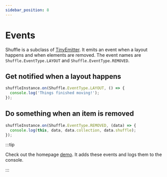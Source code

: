 ```yaml
---
sidebar_position: 8
---
```


# Events

Shuffle is a subclass of [TinyEmitter](https://www.npmjs.com/package/tiny-emitter). It emits an event when a layout happens and when elements are removed. The event names are `Shuffle.EventType.LAYOUT` and `Shuffle.EventType.REMOVED`.

## Get notified when a layout happens

```js
shuffleInstance.on(Shuffle.EventType.LAYOUT, () => {
  console.log('Things finished moving!');
});
```

## Do something when an item is removed

```js
shuffleInstance.on(Shuffle.EventType.REMOVED, (data) => {
  console.log(this, data, data.collection, data.shuffle);
});
```

:::tip

Check out the homepage [demo](/). It adds these events and logs them to the console.

:::
